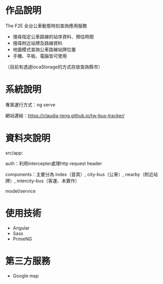 # 作品說明

The F2E 全台公車動態時刻查詢應用服務

- 搜尋指定公車路線的站序資料、預估時間
- 搜尋附近站牌及路線資料
- 地圖模式查詢公車路線站牌位置
- 手機、平板、電腦皆可使用

（目前有透過locaStorage的方式存放查詢縣市）

# 系統說明
專案運行方式：ng serve

網站連結：https://claudia-teng.github.io/tw-bus-tracker/

# 資料夾說明

src/app:

auth：利用intercepter處理http request header

components：主要分為 index（首頁）, city-bus（公車）, nearby（附近站牌）, intercity-bus（客運、未實作）

model/service

# 使用技術

- Angular
- Sass
- PrimeNG

# 第三方服務

- Google map

